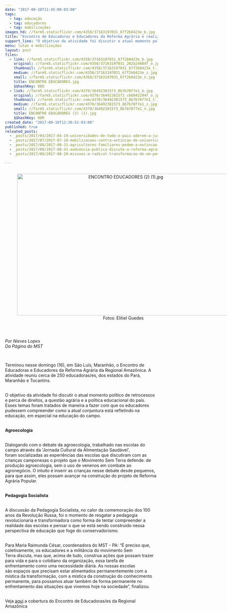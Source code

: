 ```yaml
---
date: "2017-09-18T11:45:00-03:00"
tags:
  - tag: educação
  - tag: educadores
  - tag: mobilizações
images_hd: //farm5.staticflickr.com/4358/37163197031_67f2b8423e_b.jpg
title: "Encontro de Educadoras e Educadores da Reforma Agrária é realizado no MA "
support_line: "O objetivo da atividade foi discutir o atual momento político de retrocessos e perca de direitos, a questão agrária e a política educacional do país."
menu: lutas e mobilizações
layout: post
files:
  - link: //farm5.staticflickr.com/4358/37163197031_67f2b8423e_b.jpg
    original: //farm5.staticflickr.com/4358/37163197031_202b24484f_o.jpg
    thumbnail: //farm5.staticflickr.com/4358/37163197031_67f2b8423e_t.jpg
    medium: //farm5.staticflickr.com/4358/37163197031_67f2b8423e_z.jpg
    small: //farm5.staticflickr.com/4358/37163197031_67f2b8423e_n.jpg
    title: ENCONTRO EDUCADORES.jpg
    $$hashKey: 08O
  - link: //farm5.staticflickr.com/4370/36492381573_8b7b78f7e1_b.jpg
    original: //farm5.staticflickr.com/4370/36492381573_c66042294f_o.jpg
    thumbnail: //farm5.staticflickr.com/4370/36492381573_8b7b78f7e1_t.jpg
    medium: //farm5.staticflickr.com/4370/36492381573_8b7b78f7e1_z.jpg
    small: //farm5.staticflickr.com/4370/36492381573_8b7b78f7e1_n.jpg
    title: ENCONTRO EDUCADORES (2) (1).jpg
    $$hashKey: 08R
created_date: "2017-09-18T12:36:51-03:00"
published: true
releated_posts:
  - _posts/2017/04/2017-04-19-universidades-de-todo-o-pais-aderem-a-jura.md
  - _posts/2017/07/2017-07-18-mobilizacoes-contra-extincao-de-universidade-federal-no-parana-crescem-em-todo-pais.md
  - _posts/2017/08/2017-08-31-agricultores-familiares-pedem-a-extincao-imediata-de-decretos-que-prejudicam-a-producao-de-leite-no-rs.md
  - _posts/2017/08/2017-08-31-audiencia-publica-discute-a-reforma-agraria-nas-terras-publicas-do-sudoeste-paulista.md
  - _posts/2017/08/2017-08-28-missoes-a-radical-transformacao-de-um-povo.md

---
```

<div style="text-align:center">
<figure class="image" style="display:inline-block"><img alt="ENCONTRO EDUCADORES (2) (1).jpg" height="467" src="//farm5.staticflickr.com/4370/36492381573_8b7b78f7e1_b.jpg" width="700" />
<figcaption>Fotos: Elitiel Guedes</figcaption>
</figure>
</div>

<p>&nbsp;</p>

<p><em>Por Nieves Lopes&nbsp;<br />
Da P&aacute;gina do MST&nbsp;</em></p>

<p>&nbsp;</p>

<p>Terminou nesse domingo (16), em S&atilde;o Lu&iacute;s, Maranh&atilde;o,&nbsp;o Encontro de Educadoras e Educadores da Reforma Agr&aacute;ria da Regional Amaz&ocirc;nica. A atividade reuniu&nbsp;cerca de 250 educadoras/es, dos estados do Par&aacute;, Maranh&atilde;o e Tocantins.</p>

<p><br />
O objetivo da atividade&nbsp;foi&nbsp;discutir o atual momento pol&iacute;tico de retrocessos e perca de direitos, a quest&atilde;o agr&aacute;ria e a pol&iacute;tica educacional do pa&iacute;s. Esses temas foram tratados de maneira a fazer com que os educadores pudessem&nbsp;compreender como a atual&nbsp;conjuntura est&aacute; refletindo na educa&ccedil;&atilde;o, em especial na educa&ccedil;&atilde;o do campo.</p>

<p><br />
<strong>Agroecologia</strong></p>

<p><br />
Dialogando com o debate da agroecologia, trabalhado nas escolas do campo atrav&eacute;s da &#39;Jornada Cultural da Alimenta&ccedil;&atilde;o Saud&aacute;vel&#39;, foram&nbsp;socializadas&nbsp;as experi&ecirc;ncias das escolas&nbsp;que discutiram com as crian&ccedil;as camponesas o projeto que o Movimento Sem Terra defende:&nbsp;de produ&ccedil;&atilde;o agroecologia, sem o uso de venenos em combate ao agroneg&oacute;cio. O intuito &eacute;&nbsp;inserir&nbsp;as crian&ccedil;as nesse debate desde pequenos, para que assim, eles possam&nbsp;avan&ccedil;ar na constru&ccedil;&atilde;o do projeto de Reforma Agr&aacute;ria Popular.</p>

<p><br />
<strong>Pedagogia Socialista</strong></p>

<p><br />
A discuss&atilde;o da Pedagogia Socialista, no calor da comemora&ccedil;&atilde;o dos 100 anos da Revolu&ccedil;&atilde;o Russa, foi o momento de&nbsp;resgatar a pedagogia revolucionaria e transformadora&nbsp;como forma de tentar compreender a realidade das escolas e pensar o que se est&aacute; sendo constru&iacute;do nessa perspectiva de educa&ccedil;&atilde;o que foge do conservadorismo.</p>

<p><br />
Para Maria Raimunda C&eacute;sar, coordenadora do MST - PA: &ldquo;&Eacute; preciso que, coletivamente, os educadores e a milit&acirc;ncia do movimento Sem Terra&nbsp;discuta, mas que, acima de tudo,&nbsp;construa&nbsp;a&ccedil;&otilde;es que possam trazer para vida e&nbsp;para&nbsp;o&nbsp;cotidiano da organiza&ccedil;&atilde;o, essa tarefa&nbsp;de enfrentamento&nbsp;como uma necessidade di&aacute;ria. As nossas escolas s&atilde;o&nbsp;espa&ccedil;os&nbsp;que precisam estar alimentados permanentemente com a m&iacute;stica da transforma&ccedil;&atilde;o, com a m&iacute;stica da constru&ccedil;&atilde;o do conhecimento permanente, para possamos atuar tamb&eacute;m de forma permanente no enfrentamento das situa&ccedil;&otilde;es que vivemos hoje na sociedade&rdquo;, finalizou.</p>

<p><br />
Veja <a href="https://www.flickr.com/gp/regionalamazonica/A9wu63">aqui</a> a cobertura do Encontro de Educadoras/es da Regional Amaz&ocirc;nica</p>

<p>&nbsp;</p>
